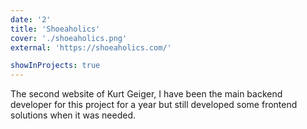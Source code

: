 ```yaml
---
date: '2'
title: 'Shoeaholics'
cover: './shoeaholics.png'
external: 'https://shoeaholics.com/'

showInProjects: true
---
```


The second website of Kurt Geiger, I have been the main backend developer for this project for a year but still developed some frontend solutions when it was needed. 
